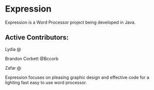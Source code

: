 Expression
============

Expression is a Word Processor project being developed in Java.

Active Contributors:
---------------------
Lydia @

Brandon Corbett  @Bccorb

Zafar @

Expression focuses on pleasing graphic design and effective code for a lighting fast easy to use word processor. 
 
